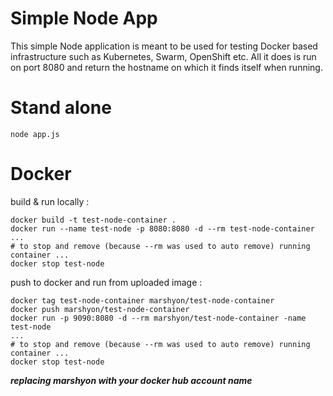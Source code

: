# Simple Node App

This simple Node application is meant to be used for testing Docker based infrastructure such as Kubernetes, Swarm, OpenShift etc. All it does is run on port 8080 and return the hostname on which 
it finds itself when running.

# Stand alone

```
node app.js
```

# Docker 

build & run locally :

```
docker build -t test-node-container .
docker run --name test-node -p 8080:8080 -d --rm test-node-container
...
# to stop and remove (because --rm was used to auto remove) running container ...
docker stop test-node 
```

push to docker and run from uploaded image :

```
docker tag test-node-container marshyon/test-node-container
docker push marshyon/test-node-container
docker run -p 9090:8080 -d --rm marshyon/test-node-container -name test-node
...
# to stop and remove (because --rm was used to auto remove) running container ...
docker stop test-node 
```

___replacing marshyon with your docker hub account name___


